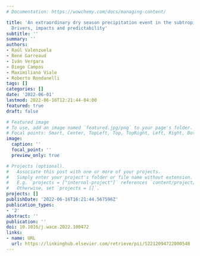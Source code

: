 ```yaml
---
# Documentation: https://wowchemy.com/docs/managing-content/

title: 'An extraordinary dry season precipitation event in the subtropical Andes:
  Drivers, impacts and predictability'
subtitle: ''
summary: ''
authors:
- Raúl Valenzuela
- René Garreaud
- Iván Vergara
- Diego Campos
- Maximiliano Viale
- Roberto Rondanelli
tags: []
categories: []
date: '2022-06-01'
lastmod: 2022-06-16T12:21:44-04:00
featured: true
draft: false

# Featured image
# To use, add an image named `featured.jpg/png` to your page's folder.
# Focal points: Smart, Center, TopLeft, Top, TopRight, Left, Right, BottomLeft, Bottom, BottomRight.
image:
  caption: ''
  focal_point: ''
  preview_only: true

# Projects (optional).
#   Associate this post with one or more of your projects.
#   Simply enter your project's folder or file name without extension.
#   E.g. `projects = ["internal-project"]` references `content/project/deep-learning/index.md`.
#   Otherwise, set `projects = []`.
projects: []
publishDate: '2022-06-16T16:21:44.567596Z'
publication_types:
- '2'
abstract: ''
publication: ''
doi: 10.1016/j.wace.2022.100472
links:
- name: URL
  url: https://linkinghub.elsevier.com/retrieve/pii/S2212094722000548
---
```

